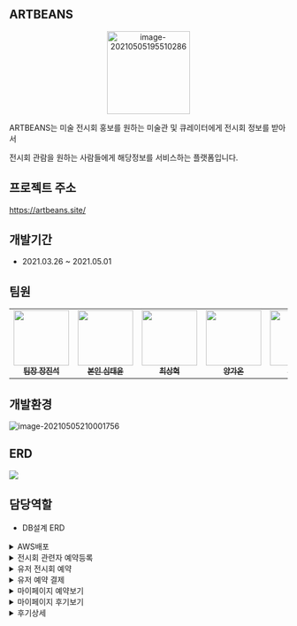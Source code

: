 

## ARTBEANS

<p align="center"><img src="https://user-images.githubusercontent.com/75354017/117138096-8840db80-ade5-11eb-91ff-306ac4616c72.png" alt="image-20210505195510286" width="150px" /></p>

ARTBEANS는 미술 전시회 홍보를 원하는 미술관 및 큐레이터에게 전시회 정보를 받아서 

전시회 관람을 원하는 사람들에게 해당정보를 서비스하는 플랫폼입니다.

## 프로젝트 주소

https://artbeans.site/

## 개발기간

- 2021.03.26 ~ 2021.05.01

## 팀원

<table>
  <tbody>
      <td align="center">
        <a href="https://github.com/tokkimeat">
          <img src="https://avatars.githubusercontent.com/u/75354100?v=4" width="100px" style="max-width:100%;">
          <br>
          <sub>
            <b>팀장 장진석</b>
          </sub>
        </a>
        <br>
      </td>
      <td align="center">
        <a href="https://github.com/sty2829">
          <img src="https://avatars.githubusercontent.com/u/75354017?v=4" width="100px" style="max-width:100%;">
          <br>
          <sub>
            <b>본인 심태윤</b>
          </sub>
        </a>
        <br>
      </td>
      <td align="center">
        <a href="https://github.com/csh4612">
          <img src="https://avatars.githubusercontent.com/u/75354001?s=64&v=4" width="100px" style="max-width:100%;">
          <br>
          <sub>
            <b>최상혁</b>
          </sub>
        </a>
        <br>
      </td>
      <td align="center">
        <a href="https://github.com/sungpring">
          <img src="https://avatars.githubusercontent.com/u/75354104?v=4" width="100px" style="max-width:100%;">
          <br>
          <sub>
            <b>양가온</b>
          </sub>
        </a>
        <br>
      </td>
      <td align="center">
        <a href="https://github.com/ssh09">
          <img src="https://avatars.githubusercontent.com/u/75354025?v=4" width="100px" style="max-width:100%;">
          <br>
          <sub>
            <b>박소희</b>
          </sub>
        </a>
        <br>
      </td>
  </tbody>
</table>


## 개발환경

<img src="https://user-images.githubusercontent.com/75354017/117138359-dfdf4700-ade5-11eb-8239-1b7892dddae1.jpg" alt="image-20210505210001756"  />

## ERD

<img src="https://user-images.githubusercontent.com/75354017/117389046-b4b04100-af26-11eb-85e2-8ce6473a0354.png" />

## 담당역할

- DB설계 ERD

<details>
    <summary>AWS배포</summary>
    <div>
        <p align="center"><img src="https://user-images.githubusercontent.com/75354017/117399609-e67fd280-af3b-11eb-9a70-48d895fb0bb0.png" width="1000px"/></p>
        <h5>
        	구현설명
    	</h5>
        <p>
        	개발자가 COMMIT 하면 Github에서 Webhook으로 이벤트가 발생하여 Jenkins에서 소스를 내려받고 자동으로 AWS에 배포
        </p>
</div>
</details>

<details>
    <summary>전시회 관련자 예약등록</summary>
    <div>
        <p align="center"><img src="https://user-images.githubusercontent.com/75354017/117143002-4e72d380-adeb-11eb-993e-8aa7be782474.png" width="500px"/></p>
        <h5>
            화면설명
        </h5>
        <p>
			전시회 대표유저가 ArtBeans 사이트에  전시회를 등록했을 경우 예약설정 화면
        </p>
        <h5>
        구현설명
    	</h5>
        <p>
            &nbsp&nbsp 1. 등록한 전시회중에서 예약설정을 하지 않은 전시회 리스트만 보여준다. 
        </p>
        <p>
            &nbsp&nbsp 2. 해당 화면의 입력값은 선택요소로 되어있어 선택시 입력창의 CSS를 성공(초록색)으로 변경함.
        </p>
</div>
</details>

<details>
    <summary>유저 전시회 예약</summary>
    <div>
        <p align="center"><img src="https://user-images.githubusercontent.com/75354017/117144212-a231ec80-adec-11eb-9c7e-8ffdd6b9cbe9.png" width="500px"/></p>
        <h5>
            화면설명
        </h5>
        <p>
			전시회 예약버튼을  눌렀을경우 해당 전시회의 예약일정을 선택하는 화면
        </p>
        <h5>
        구현설명
    	</h5>
        <p>
            &nbsp&nbsp 1. 해당 전시회의 기간중에서 휴무일,  표가 다팔린 날짜를 계산하여 스케쥴을  달력에 설정
        </p>
        <p>
            &nbsp&nbsp 2. 해당 전시회의 예약날짜를 선택하면 시간대별 예약가능한 예매수를 보여준다.
        </p>
</div>
</details>


<details>
    <summary>유저 예약 결제</summary>
    <div>
        <p align="center"><img src="https://user-images.githubusercontent.com/75354017/117149788-7dd90e80-adf2-11eb-8ec3-f8e47c90215c.png" width="500px"/></p>
        <h5>
            화면설명
        </h5>
        <p>
			전시회 예약일정을 고르고나서 해당 예매표를 결제하는 화면
        </p>
        <h5>
        구현설명
    	</h5>
        <p>
            &nbsp&nbsp 1. 해당 전시회의 전시관(갤러리) 위치를 네이버지도 API를 활용하여 보여준다.
        </p>
        <p>
            &nbsp&nbsp 2. 결제방식을 선택하면 Iamport 결제API를 활용하여 결제한다.
        </p>
</div>
</details>

<details>
    <summary>마이페이지 예약보기</summary>
    <div>
        <p align="center"><img src="https://user-images.githubusercontent.com/75354017/117152057-9ea26380-adf4-11eb-86b7-d627170ad330.png" width="500px"/></p>
        <h5>
            화면설명
        </h5>
        <p>
			전시회 예약을 하면 마이페이지에서 예매내역을 확인하는 화면
        </p>
        <h5>
        구현설명
    	</h5>
        <p>
            &nbsp&nbsp 1. 아직 예약시간이 지나지 않았으면 진행중 예약으로 이동하고 상세보기시 취소가 가능하다. 
        </p>
        <p>
            &nbsp&nbsp 2. 예약시간이 지나면 지난예약으로 이동하며 상세보기시 후기작성이 가능하다.
        </p>
        <p>
            &nbsp&nbsp 3. 지난예약은 데이터가 계속 쌓이기 때문에 JPA 페이징을 활용하여 페이징 처리.
        </p>
</div>
</details>

<details>
    <summary>마이페이지 후기보기</summary>
    <div>
        <p align="center"><img src="https://user-images.githubusercontent.com/75354017/117154508-df9b7780-adf6-11eb-9b2f-669549f4b43e.png" width="700px"/></p>
        <h5>
            화면설명
        </h5>
        <p>
			예매한 전시회의 후기를 작성하고나면 마이페이지에서 나의 후기를 관리하는 화면
        </p>
        <h5>
        구현설명
    	</h5>
        <p>
            &nbsp&nbsp 1. 후기를 작성하고나서 해당 리뷰를 수정하거나 삭제할 수 있다.
        </p>
        <p>
            &nbsp&nbsp 2. 후기도 계속 데이터가 쌓이기 때문에 페이징 처리.
        </p>
</div>
</details>

<details>
    <summary>후기상세</summary>
    <div>
        <p align="center"><img src="https://user-images.githubusercontent.com/75354017/117157570-a7e1ff00-adf9-11eb-8999-08fdb1b052f9.png" width="700px"/></p>
        <h5>
            화면설명
        </h5>
        <p>
			후기 상세 화면
        </p>
        <h5>
        구현설명
    	</h5>
        <p>
            &nbsp&nbsp 1. 제목, 작성자, 작성일을  보여주고 해당 썸네일이미지를 배경으로 사용한다.
        </p>
        <p>
            &nbsp&nbsp 2. 해당 후기의 댓글을 작성할 수 있으며 해당 댓글의 작성자면 수정과 삭제가 가능하다.
        </p>
</div>
</details>




​       



  

   



